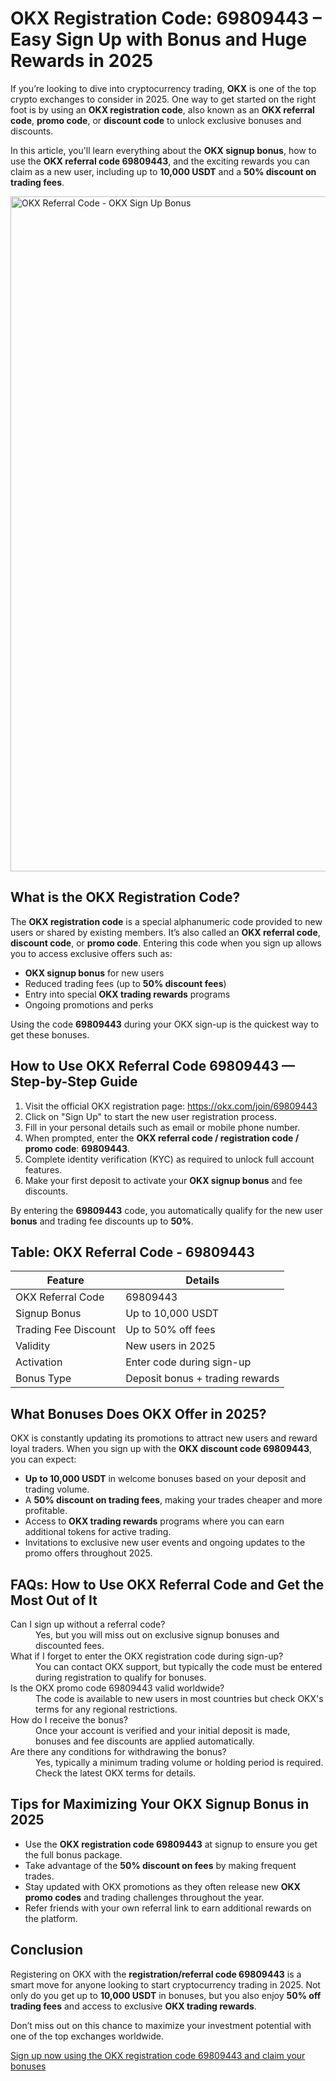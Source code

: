 <h1>OKX Registration Code: 69809443 – Easy Sign Up with Bonus and Huge Rewards in 2025</h1>
<p>If you’re looking to dive into cryptocurrency trading, <strong>OKX</strong> is one of the top crypto exchanges to consider in 2025. One way to get started on the right foot is by using an <strong>OKX registration code</strong>, also known as an <strong>OKX referral code</strong>, <strong>promo code</strong>, or <strong>discount code</strong> to unlock exclusive bonuses and discounts.</p>
<p>In this article, you'll learn everything about the <strong>OKX signup bonus</strong>, how to use the <strong>OKX referral code 69809443</strong>, and the exciting rewards you can claim as a new user, including up to <strong>10,000 USDT</strong> and a <strong>50% discount on trading fees</strong>.</p>

<img src="https://images.mirror-media.xyz/publication-images/aTqa9Kl46CYo9VPCvwDux.png" alt="OKX Referral Code - OKX Sign Up Bonus" width="1080">

<h2>What is the OKX Registration Code?</h2>
<p>The <strong>OKX registration code</strong> is a special alphanumeric code provided to new users or shared by existing members. It’s also called an <strong>OKX referral code</strong>, <strong>discount code</strong>, or <strong>promo code</strong>. Entering this code when you sign up allows you to access exclusive offers such as:</p>
<ul>
<li><strong>OKX signup bonus</strong> for new users</li>
<li>Reduced trading fees (up to <strong>50% discount fees</strong>)</li>
<li>Entry into special <strong>OKX trading rewards</strong> programs</li>
<li>Ongoing promotions and perks</li>
</ul>
<p>Using the code <strong>69809443</strong> during your OKX sign-up is the quickest way to get these bonuses.</p>
<h2>How to Use OKX Referral Code 69809443 — Step-by-Step Guide</h2>
<ol>
<li>Visit the official OKX registration page: <a href="https://byvn.net/reZl" target="_blank" rel="noopener noreferrer">https://okx.com/join/69809443</a></li>
<li>Click on "Sign Up" to start the new user registration process.</li>
<li>Fill in your personal details such as email or mobile phone number.</li>
<li>When prompted, enter the <strong>OKX referral code / registration code / promo code</strong>: <strong>69809443</strong>.</li>
<li>Complete identity verification (KYC) as required to unlock full account features.</li>
<li>Make your first deposit to activate your <strong>OKX signup bonus</strong> and fee discounts.</li>
</ol>
<p>By entering the <strong>69809443</strong> code, you automatically qualify for the new user <strong>bonus</strong> and trading fee discounts up to <strong>50%</strong>.</p>
<h2>Table: OKX Referral Code - 69809443</h2>
<table>
<thead>
<tr>
<th>Feature</th>
<th>Details</th>
</tr>
</thead>
<tbody>
<tr>
<td>OKX Referral Code</td>
<td>69809443</td>
</tr>
<tr>
<td>Signup Bonus</td>
<td>Up to 10,000 USDT</td>
</tr>
<tr>
<td>Trading Fee Discount</td>
<td>Up to 50% off fees</td>
</tr>
<tr>
<td>Validity</td>
<td>New users in 2025</td>
</tr>
<tr>
<td>Activation</td>
<td>Enter code during sign-up</td>
</tr>
<tr>
<td>Bonus Type</td>
<td>Deposit bonus + trading rewards</td>
</tr>
</tbody>
</table>
<h2>What Bonuses Does OKX Offer in 2025?</h2>
<p>OKX is constantly updating its promotions to attract new users and reward loyal traders. When you sign up with the <strong>OKX discount code 69809443</strong>, you can expect:</p>
<ul>
<li><strong>Up to 10,000 USDT</strong> in welcome bonuses based on your deposit and trading volume.</li>
<li>A <strong>50% discount on trading fees</strong>, making your trades cheaper and more profitable.</li>
<li>Access to <strong>OKX trading rewards</strong> programs where you can earn additional tokens for active trading.</li>
<li>Invitations to exclusive new user events and ongoing updates to the promo offers throughout 2025.</li>
</ul>
<h2>FAQs: How to Use OKX Referral Code and Get the Most Out of It</h2>
<dl>
<dt>Can I sign up without a referral code?</dt>
<dd>Yes, but you will miss out on exclusive signup bonuses and discounted fees.</dd>
<dt>What if I forget to enter the OKX registration code during sign-up?</dt>
<dd>You can contact OKX support, but typically the code must be entered during registration to qualify for bonuses.</dd>
<dt>Is the OKX promo code 69809443 valid worldwide?</dt>
<dd>The code is available to new users in most countries but check OKX's terms for any regional restrictions.</dd>
<dt>How do I receive the bonus?</dt>
<dd>Once your account is verified and your initial deposit is made, bonuses and fee discounts are applied automatically.</dd>
<dt>Are there any conditions for withdrawing the bonus?</dt>
<dd>Yes, typically a minimum trading volume or holding period is required. Check the latest OKX terms for details.</dd>
</dl>
<h2>Tips for Maximizing Your OKX Signup Bonus in 2025</h2>
<ul>
<li>Use the <strong>OKX registration code 69809443</strong> at signup to ensure you get the full bonus package.</li>
<li>Take advantage of the <strong>50% discount on fees</strong> by making frequent trades.</li>
<li>Stay updated with OKX promotions as they often release new <strong>OKX promo codes</strong> and trading challenges throughout the year.</li>
<li>Refer friends with your own referral link to earn additional rewards on the platform.</li>
</ul>
<h2>Conclusion</h2>
<p>Registering on OKX with the <strong>registration/referral code 69809443</strong> is a smart move for anyone looking to start cryptocurrency trading in 2025. Not only do you get up to <strong>10,000 USDT</strong> in bonuses, but you also enjoy <strong>50% off trading fees</strong> and access to exclusive <strong>OKX trading rewards</strong>.</p>
<p>Don’t miss out on this chance to maximize your investment potential with one of the top exchanges worldwide.</p>
<p><a href="https://okx.com/join/69809443" target="_blank" rel="noopener noreferrer" class="cta-button">Sign up now using the OKX registration code 69809443 and claim your bonuses</a></p>
</body>
</html>
